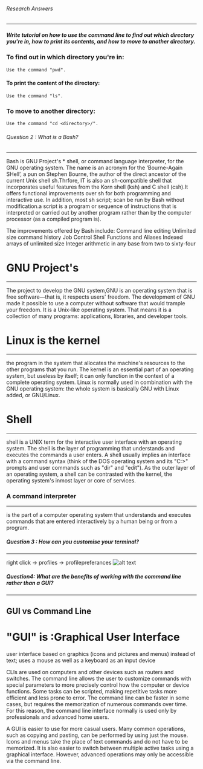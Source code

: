 
###### Research Answers
---


##### Write tutorial on how to use the command line to find out which directory you're in, how to print its contents, and how to move to another directory.

### To find out in which directory you're in:

```
Use the command "pwd".
```

#### To print the content of the directory:

```
Use the command "ls".
```

### To move to another directory:

```
Use the command "cd <directory>/".
```


###### Question 2 : What is a Bash?
---
Bash is GNU Project's * shell, or command language interpreter, for the GNU operating system. The name is an acronym for the ‘Bourne-Again SHell’, a pun on Stephen Bourne, the author of the direct ancestor of the current Unix shell sh.Thrfore, IT is also an sh-compatible shell that incorporates useful features from the Korn shell (ksh) and C shell (csh).It offers functional improvements over sh for both programming and interactive use. In addition, most sh script; scan be run by Bash without modification.a script is a program or sequence of instructions that is interpreted or carried out by another program rather than by the computer processor (as a compiled program is). 

The improvements offered by Bash include:
Command line editing 
Unlimited size command history 
Job Control 
Shell Functions and Aliases 
Indexed arrays of unlimited size 
Integer arithmetic in any base from two to sixty-four 

# GNU Project's 
***
The project to develop the GNU system,GNU is an operating system that is free software—that is, it respects users' freedom. The development of GNU made it possible to use a computer without software that would trample your freedom. It is a Unix-like operating system. That means it is a collection of many programs: applications, libraries, and developer tools. 
# Linux is the kernel
***
the program in the system that allocates the machine's resources to the other programs that you run. The kernel is an essential part of an operating system, but useless by itself; it can only function in the context of a complete operating system. Linux is normally used in combination with the GNU operating system: the whole system is basically GNU with Linux added, or GNU/Linux.

# Shell
***
shell is a UNIX term for the interactive user interface with an operating system. The shell is the layer of programming that understands and executes the commands a user enters. A shell usually implies an interface with a command syntax (think of the DOS operating system and its "C:>" prompts and user commands such as "dir" and "edit"). 
As the outer layer of an operating system, a shell can be contrasted with the kernel, the operating system's inmost layer or core of services.

### A command interpreter 
***
is the part of a computer operating system that understands and executes commands that are entered interactively by a human being or from a program. 


##### Question 3 : How can you customise your terminal?
---

  right click ->  profiles -> profilepreferances
 ![alt text](http://cdn.makeuseof.com/wp-content/uploads/2016/08/Ubuntu-Plain-Term-e1471581643714.jpg?663fb1)


 
 ##### Question4: What are the benefits of working with the command line rather than a GUI? 
---
 ## GUI vs Command Line
  
# "GUI" is :Graphical User Interface
 user interface based on graphics (icons and pictures and menus) instead of text; uses a mouse as well as a keyboard as an input device

CLIs are used on computers and other devices such as routers and switches. The command line allows the user to customize commands with special parameters to more precisely control how the computer or device functions. Some tasks can be scripted, making repetitive tasks more efficient and less prone to error. The command line can be faster in some cases, but requires the memorization of numerous commands over time. For this reason, the command line interface normally is used only by professionals and advanced home users.

A GUI is easier to use for more casual users. Many common operations, such as copying and pasting, can be performed by using just the mouse. Icons and menus take the place of text commands and do not have to be memorized. It is also easier to switch between multiple active tasks using a graphical interface. However, advanced operations may only be accessible via the command line.
 